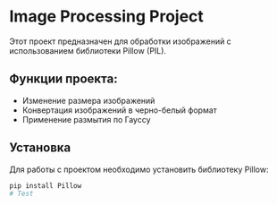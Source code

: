 # Image Processing Project

Этот проект предназначен для обработки изображений с использованием библиотеки Pillow (PIL). 

## Функции проекта:

- Изменение размера изображений
- Конвертация изображений в черно-белый формат
- Применение размытия по Гауссу

## Установка

Для работы с проектом необходимо установить библиотеку Pillow:
```bash
pip install Pillow
# Test
